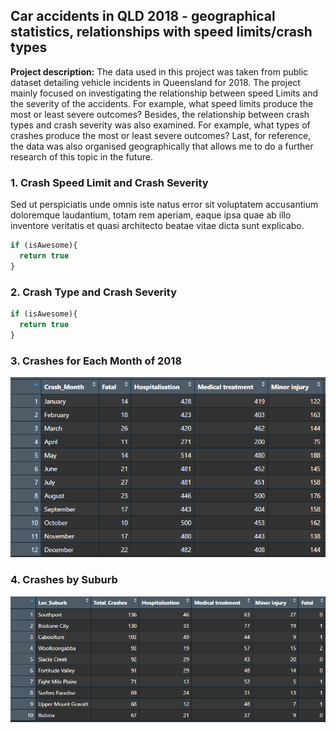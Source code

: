 ## Car accidents in QLD 2018 - geographical statistics, relationships with speed limits/crash types

**Project description:** The data used in this project was taken from public dataset detailing vehicle incidents in Queensland for 2018. The project mainly focused on investigating the relationship between speed Limits and the severity of the accidents. For example, what speed limits produce the most or least severe outcomes? Besides, the relationship between crash types and crash severity was also examined. For example, what types of crashes produce the most or least severe outcomes? Last, for reference, the data was also organised geographically that allows me to do a further research of this topic in the future.

### 1. Crash Speed Limit and Crash Severity

Sed ut perspiciatis unde omnis iste natus error sit voluptatem accusantium doloremque laudantium, totam rem aperiam, eaque ipsa quae ab illo inventore veritatis et quasi architecto beatae vitae dicta sunt explicabo. 

```javascript
if (isAwesome){
  return true
}
```

### 2. Crash Type and Crash Severity

```javascript
if (isAwesome){
  return true
}
```

### 3. Crashes for Each Month of 2018

<img src="images/car_accident_month.png?raw=true"/>

### 4. Crashes by Suburb

<img src="images/car_accident_suburb.png?raw=true"/>

